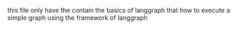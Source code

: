 this file only have the contain the basics of langgraph that how to execute a simple graph using the framework of langgraph
